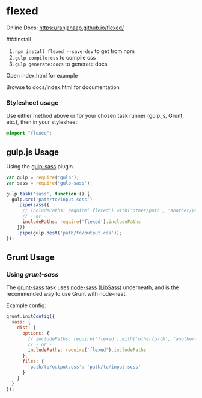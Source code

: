 # flexed

Online Docs: https://ranjanaap.github.io/flexed/


###Install

1. `npm install flexed --save-dev` to get from npm
3. `gulp compile:css` to compile css
4. `gulp generate:docs` to generate docs

Open index.html for example 

Browse to docs/index.html for documentation


### Stylesheet usage

Use either method above or for your chosen task runner (gulp.js, Grunt, etc.), then in your stylesheet:

```scss
@import "flexed";
```

## gulp.js Usage

Using the [gulp-sass](https://github.com/dlmanning/gulp-sass) plugin.

```javascript
var gulp = require('gulp');
var sass = require('gulp-sass');

gulp.task('sass', function () {
  gulp.src('path/to/input.scss')
    .pipe(sass({
      // includePaths: require('flexed').with('other/path', 'another/path')
      // - or -
      includePaths: require('flexed').includePaths
    }))
    .pipe(gulp.dest('path/to/output.css'));
});
```

## Grunt Usage

### Using *grunt-sass*

The [grunt-sass](https://github.com/sindresorhus/grunt-sass) task uses
[node-sass](https://github.com/andrew/node-sass)
([LibSass](https://github.com/hcatlin/libsass)) underneath, and is the recommended
way to use Grunt with node-neat.

Example config:

```javascript
grunt.initConfig({
  sass: {
    dist: {
      options: {
        // includePaths: require('flexed').with('other/path', 'another/path')
        // - or -
        includePaths: require('flexed').includePaths
      },
      files: {
        'path/to/output.css': 'path/to/input.scss'
      }
    }
  }
});
```